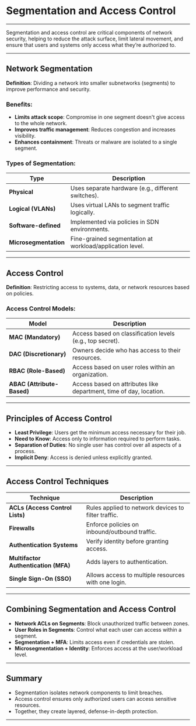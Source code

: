 # Segmentation and Access Control

---

Segmentation and access control are critical components of network security, helping to reduce the attack surface, limit lateral movement, and ensure that users and systems only access what they’re authorized to.

---

## Network Segmentation

**Definition**: Dividing a network into smaller subnetworks (segments) to improve performance and security.

### Benefits:
- **Limits attack scope**: Compromise in one segment doesn't give access to the whole network.
- **Improves traffic management**: Reduces congestion and increases visibility.
- **Enhances containment**: Threats or malware are isolated to a single segment.

### Types of Segmentation:

| Type                  | Description                                         |
|-----------------------|-----------------------------------------------------|
| **Physical**          | Uses separate hardware (e.g., different switches). |
| **Logical (VLANs)**   | Uses virtual LANs to segment traffic logically.     |
| **Software-defined**  | Implemented via policies in SDN environments.       |
| **Microsegmentation** | Fine-grained segmentation at workload/application level. |

---

## Access Control

**Definition**: Restricting access to systems, data, or network resources based on policies.

### Access Control Models:

| Model                   | Description                                                                 |
|-------------------------|-----------------------------------------------------------------------------|
| **MAC (Mandatory)**     | Access based on classification levels (e.g., top secret).                   |
| **DAC (Discretionary)** | Owners decide who has access to their resources.                            |
| **RBAC (Role-Based)**   | Access based on user roles within an organization.                          |
| **ABAC (Attribute-Based)** | Access based on attributes like department, time of day, location.     |

---

## Principles of Access Control

- **Least Privilege**: Users get the minimum access necessary for their job.
- **Need to Know**: Access only to information required to perform tasks.
- **Separation of Duties**: No single user has control over all aspects of a process.
- **Implicit Deny**: Access is denied unless explicitly granted.

---

## Access Control Techniques

| Technique            | Description                                                  |
|----------------------|--------------------------------------------------------------|
| **ACLs (Access Control Lists)** | Rules applied to network devices to filter traffic.         |
| **Firewalls**         | Enforce policies on inbound/outbound traffic.               |
| **Authentication Systems** | Verify identity before granting access.               |
| **Multifactor Authentication (MFA)** | Adds layers to authentication.               |
| **Single Sign-On (SSO)** | Allows access to multiple resources with one login.       |

---

## Combining Segmentation and Access Control

- **Network ACLs on Segments**: Block unauthorized traffic between zones.
- **User Roles in Segments**: Control what each user can access within a segment.
- **Segmentation + MFA**: Limits access even if credentials are stolen.
- **Microsegmentation + Identity**: Enforces access at the user/workload level.

---

## Summary

- Segmentation isolates network components to limit breaches.
- Access control ensures only authorized users can access sensitive resources.
- Together, they create layered, defense-in-depth protection.

---
